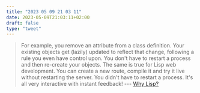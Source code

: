 ```yaml
---
title: "2023 05 09 21 03 11"
date: 2023-05-09T21:03:11+02:00
draft: false
type: "tweet"
---
```


> For example, you remove an attribute from a class definition. Your existing objects get (lazily) updated to reflect that change, following a rule you even have control upon. You don't have to restart a process and then re-create your objects. The same is true for Lisp web development. You can create a new route, compile it and try it live without restarting the server. You didn't have to restart a process. It's all very interactive with instant feedback! --- [Why Lisp?](https://nyxt.atlas.engineer/article/why-lisp.org)
